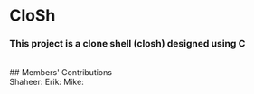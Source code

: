 # CloSh
### This project is a clone shell (closh) designed using C
<br/>
## Members' Contributions
<br/>
Shaheer: 
Erik:
Mike:
